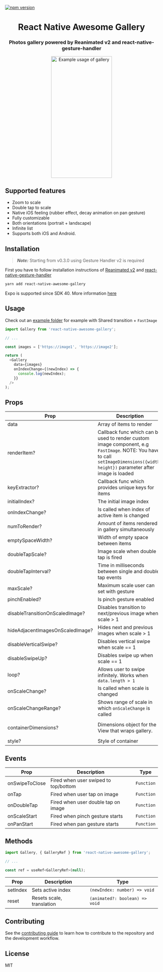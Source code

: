 [![npm version](https://badge.fury.io/js/react-native-awesome-gallery.svg)](https://badge.fury.io/js/react-native-awesome-gallery)

<p align="center">
  <h1 align="center">React Native Awesome Gallery</h1>
  <h3 align="center">Photos gallery powered by Reanimated v2 and react-native-gesture-handler</h3>
</p>

<p align="center">
  <img width="200" height="400" src="example-0.0.3.gif" alt="Example usage of gallery">
</p>

## Supported features

- Zoom to scale
- Double tap to scale
- Native iOS feeling (rubber effect, decay animation on pan gesture)
- Fully customizable
- Both orientations (portrait + landscape)
- Infinite list
- Supports both iOS and Android.

## Installation

> **_Note:_**  Starting from v0.3.0 using Gesture Handler v2 is required

First you have to follow installation instructions of [Reanimated v2](https://docs.swmansion.com/react-native-reanimated/) and [react-native-gesture-handler](https://docs.swmansion.com/react-native-gesture-handler/)

```sh
yarn add react-native-awesome-gallery
```

Expo is supported since SDK 40. More information [here](https://docs.expo.io/versions/latest/sdk/reanimated/)

## Usage

Check out an [example folder](./example) for example with Shared transition + `FastImage`

```js
import Gallery from 'react-native-awesome-gallery';

// ...

const images = ['https://image1', 'https://image2'];

return (
  <Gallery
    data={images}
    onIndexChange={(newIndex) => {
      console.log(newIndex);
    }}
  />
);
```

## Props

| Prop                             | Description                                                                                                                                                                     | Type                                                                                             | Default                                                                |
| -------------------------------- | ------------------------------------------------------------------------------------------------------------------------------------------------------------------------------- | ------------------------------------------------------------------------------------------------ | ---------------------------------------------------------------------- |
| data                             | Array of items to render                                                                                                                                                        | `T[]`                                                                                            | `undefined`                                                            |
| renderItem?                      | Callback func which can be used to render custom image component, e.g `FastImage`. NOTE: You have to call `setImageDimensions({width, height})` parameter after image is loaded | `(renderItemInfo: {item: T, index: number, setImageDimensions: Function}) => React.ReactElement` | `undefined`                                                            |
| keyExtractor?                    | Callback func which provides unique keys for items                                                                                                                              | `(item: T, index: number) => string or number`                                                   | Takes `id` or `key` or `_id` from `Item`, otherwise puts `Item` as key |
| initialIndex?                    | The initial image index                                                                                                                                                         | `number`                                                                                         | `0`                                                                    |
| onIndexChange?                   | Is called when index of active item is changed                                                                                                                                  | `(newIndex: number) => void`                                                                     | `undefined`                                                            |
| numToRender?                     | Amount of items rendered in gallery simultaneously                                                                                                                              | `number`                                                                                         | `5`                                                                    |
| emptySpaceWidth?                 | Width of empty space between items                                                                                                                                              | `number`                                                                                         | `30`                                                                   |
| doubleTapScale?                  | Image scale when double tap is fired                                                                                                                                            | `number`                                                                                         | `3`                                                                    |
| doubleTapInterval?               | Time in milliseconds between single and double tap events                                                                                                                       | `number`                                                                                         | `500`                                                                  |
| maxScale?                        | Maximum scale user can set with gesture                                                                                                                                         | `number`                                                                                         | `6`                                                                    |
| pinchEnabled?                    | Is pinch gesture enabled                                                                                                                                                        | `boolean`                                                                                        | `true`                                                                 |
| disableTransitionOnScaledImage?  | Disables transition to next/previous image when scale > 1                                                                                                                       | `boolean`                                                                                        | `false`                                                                |
| hideAdjacentImagesOnScaledImage? | Hides next and previous images when scale > 1                                                                                                                                   | `boolean`                                                                                        | `false`                                                                |
| disableVerticalSwipe?            | Disables vertical swipe when scale == 1                                                                                                                                         | `boolean`                                                                                        | `false`                                                                |
| disableSwipeUp?                  | Disables swipe up when scale == 1                                                                                                                                         | `boolean`                                                                                        | `false`                                                                |
| loop?                            | Allows user to swipe infinitely. Works when `data.length > 1`                                                                                                                   | `boolean`                                                                                        | `false`                                                                |
| onScaleChange?                   | Is called when scale is changed                                                                                                                                                 | `(scale: number) => void`                                                                        | `undefined`                                                            |
| onScaleChangeRange?              | Shows range of scale in which `onScaleChange` is called                                                                                                                         | `{start: number, end: number}`                                                                   | `undefined`                                                            |
| containerDimensions?             | Dimensions object for the View that wraps gallery.                                                                                                                              | `{width: number, height: number}`                                                                | value returned from `useWindowDimensions()` hook.                      |
| style?                           | Style of container                                                                                                                                                              | `ViewStyle`                                                                                      | `undefined`                                                            |

## Events

| Prop           | Description                          | Type       |
| -------------- | ------------------------------------ | ---------- |
| onSwipeToClose | Fired when user swiped to top/bottom | `Function` |
| onTap          | Fired when user tap on image         | `Function` |
| onDoubleTap    | Fired when user double tap on image  | `Function` |
| onScaleStart   | Fired when pinch gesture starts      | `Function` |
| onPanStart     | Fired when pan gesture starts        | `Function` |

## Methods

```js
import Gallery, { GalleryRef } from 'react-native-awesome-gallery';

// ...

const ref = useRef<GalleryRef>(null);
```

| Prop     | Description               | Type                           |
| -------- | ------------------------- | ------------------------------ |
| setIndex | Sets active index         | `(newIndex: number) => void`   |
| reset    | Resets scale, translation | `(animated?: boolean) => void` |

## Contributing

See the [contributing guide](CONTRIBUTING.md) to learn how to contribute to the repository and the development workflow.

## License

MIT
